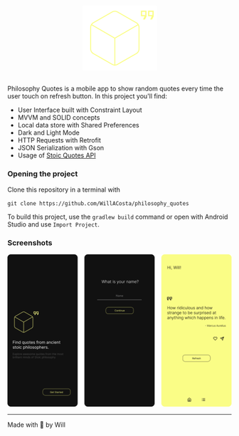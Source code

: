 <div align="center" border-radius="100px">
  <img src="./docs/logo.png" />
</div>

##

Philosophy Quotes is a mobile app to show random quotes every time the user touch on refresh button.
In this project you'll find:

- User Interface built with Constraint Layout
- MVVM and SOLID concepts
- Local data store with Shared Preferences
- Dark and Light Mode
- HTTP Requests with Retrofit
- JSON Serialization with Gson
- Usage of [Stoic Quotes API](https://stoicquotesapi.com/)

### Opening the project

Clone this repository in a terminal with

```
git clone https://github.com/WillACosta/philosophy_quotes
```

To build this project, use the `gradlew build` command or open with Android Studio and
use `Import Project`.

### Screenshots

<div style="margin: 0 auto">
    <img src="./docs/screen_shot.png" />
</div>

---

Made with 🖤 by Will

